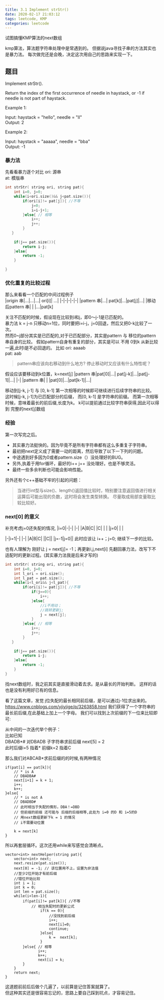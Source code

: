 ```yaml
---
title: 3.1 Implement strStr() 
date: 2020-02-17 21:03:12
tags: leetcode, KMP
categories: leetcode
---
```

试图搞懂KMP算法的next数组
<!--more-->
kmp算法，算法题字符串处理中是常遇到的。
但据说java寻找子串的方法其实也是暴力法。
每次做完还是会晚，决定这次用自己的思路来实现一下。
## 题目
Implement strStr().

Return the index of the first occurrence of needle in haystack, or -1 if needle is not part of haystack.

Example 1:  

Input: haystack = "hello", needle = "ll"  
Output: 2  

Example 2:

Input: haystack = "aaaaa", needle = "bba"  
Output: -1  

### 暴力法
先看看暴力逐个对比
ori: 源串  
at: 模版串
``` c++
int strStr( string ori, string pat){
    int i=0, j=0;
    while(i<ori.size()&& j<pat.size()){
        if(ori[i]!= pat[j]){ //不等
            j=0;
            i=i-j+1;
        }else{ // 相等
            i++;
            j++;
        }
   } 
   
    if(j== pat.size()){
        return i-j;
    }else{
        return -1;
    }
    
}
```
### 优化重复的比较过程
那么来看看一个匹配的中间过程例子  
|origin 串|...|...|...| ori[i]| ...|
|-|-|-|-|-|
|pattern 串|...| pat[k]|...|pat[j]|...|
|移动后pattern 串| | |...|pat[k]

关注不匹配的时候，假设现在比较到i和j，即0～j-1是已匹配的。   
暴力法 k = j-n 只移动n=1位，同时要把i=i-j，j=0回退，然后又把0-k比较了一次。  
然而0~j部分其实是已匹配的,对于已匹配部分，其实是pattern 与 移位的pattern串自身的比较。
假如pattern自身有重复的部分，其实是可以 不用 0到k 从新比较一遍,此时i是不必回退的。
比如
ori: aaaab  
pat: aab  
> pattern串应该向右移动到什么地方? 停止移动时又应该有什么特性呢？

假设应该要移动到k位置，k=next[j]
|pattern 串|pat[0]|...| pat[j-k]|...|pat[j-1]|...|
|-|
|pattern 串| | |pat[0]|...|pat[k-1]|...|

移动到[j-k, j-1] 与 [0, k-1] 第一次相等的时候即可继续进行后续字符串的比较。
这时候[j-k, j-1]为已匹配部分的后缀， 而[0, k-1] 是字符串的前缀。
而第一次相等时候，意味着最长的前后缀,长度为k。
k可以提前通过比较字符串获得,因此可以得到 完整的next[j]数组

### 经验
第一次写完之后。
 - 其实暴力法挺快的。因为毕竟不是所有字符串都有这么多重复子字符串。 
 - 最初把next定义成了需要一动的距离，然后导致了以下一下列的问题。
 - 中途遇到好多因为0或者pattern.size（）没处理好的BUG。
 - 另外,执着于用for循环，最好的i++ j++ 没处理好。也是不够灵活。
 - 最终一些多余判断也可能会影响性能。

另外还有个c++基础不牢的引起的问题：
> 当进行int型与size()、length()返回值比较时，特别要注意返回值进行相关运算后可能出现的负数，这时将会发生类型转换。  尽量取成局部变量取比较比较好。

### next[0] 的意义
补充考虑j=0还失配的情况,
|i=0|-|-|
|-|
|A|B|C|
|C| | |
|j=0| | |

|-|i=1|-|
|-|
|A|B|C|
||C||
|j=-1|j=0||
此时应该让 i++；j=0; 继续下一步的比较。

也有人理解为 刚好让 j = next[j]= -1；再更新i,j,next[i]
先翻回暴力法，改写下不适配时的更新过程。(其实暴力法我是后来才写的)
``` c++
int strStr( string ori, string pat){
    int i=0, j=0;
    int l_ori = ori.size();
    int l_pat = pat.size();
    while(i<l_ori&& j<l_pat){
        if(ori[i]!= pat[j]){ //不等
            if(j==0){
                i++;
            }else{
                //i不用动；
                //跳转更新j;
                j = next[j];
            }
        }else{ // 相等
            i++;
            j++;
        }
   } 
   
    if(j== pat.size()){
        return i-j;
    }else{
        return -1;
    }
}
```

找next数组时，我之前其实是直接滑动着去求。是从最长的开始判断。
这样的话也是没有利用好已有的信息。

看了这篇文章，发觉 j位失配的最长相同前后缀，是可以通过j-1位求出来的。
https://www.cnblogs.com/yjiyjige/p/3263858.html
我们获得了一个字符串的最长前后缀,在此基础上加上一个字母。
我们可以找到上次前缀的下一位来比较即可:  

从中间的一次迭代举个例子：  
比如已知  
DBADB\*\# 
对DBADB 子字符串求前后缀 next[5] = 2  
此时后缀i=5 指着\*
前缀k=2 指着C

那么我们对ABCAB\*求前后缀的的时候,有两种情况
```
if(pat[i] == pat[k]){
    // * is A
    // DBADBA#
    next[i+1] = k + 1;
    i++;
    k++;
}else{
    // * is not A
    // DBADBD#
    // 此时相当于失配的情形，DBA！=DBD
    // 但前缀的前缀 还可能与 后缀的后缀相等,此处为 i=0 的D 和 i=5的D 
    // 用next数组更新下k = 1 的情况
    // i不需要动位置
    
    k = next[k]  
}
```

所以再套层循环。这次还用while来写感觉会清晰点。

```
vector<int> nextHelper(string pat){
    vector<int> next;
    next.resize(pat.size());
    next[0] = -1; // 该位置用不上，设置为非法值 
    //至少2位开始才有前后缀
    //错位开始比较
    int i = 1;
    int k = 0; 
    int len = pat.size();
    while(i<len-1){
        if(pat[i]!= pat[k]){ //不等
            // 相当失配时的更新公式
                if(k == 0){
                    //没找到前后缀
                    i++;
                    next[i]=0;
                    continue;
                }else{
                    k =  next[k];
                }
        }else{ // 相等
               i++;
               k++;
               next[i] = k;
        }
    }
    return next;
} 
```

这道题前前后后做个几遍了，以前算是记住答案就算了。  
但这种其实还是很容易忘记的，思路上要自己踩到坑点，才容易记住。  
